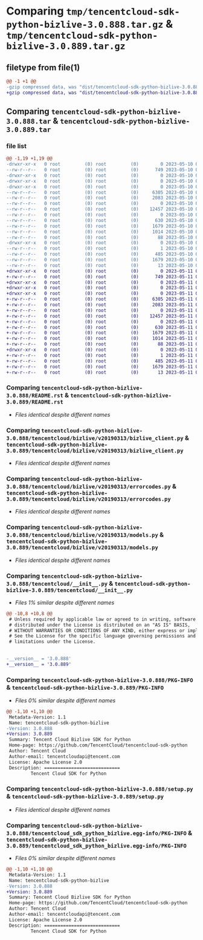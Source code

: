 # Comparing `tmp/tencentcloud-sdk-python-bizlive-3.0.888.tar.gz` & `tmp/tencentcloud-sdk-python-bizlive-3.0.889.tar.gz`

## filetype from file(1)

```diff
@@ -1 +1 @@
-gzip compressed data, was "dist/tencentcloud-sdk-python-bizlive-3.0.888.tar", last modified: Wed May 10 01:50:14 2023, max compression
+gzip compressed data, was "dist/tencentcloud-sdk-python-bizlive-3.0.889.tar", last modified: Thu May 11 02:22:29 2023, max compression
```

## Comparing `tencentcloud-sdk-python-bizlive-3.0.888.tar` & `tencentcloud-sdk-python-bizlive-3.0.889.tar`

### file list

```diff
@@ -1,19 +1,19 @@
-drwxr-xr-x   0 root         (0) root         (0)        0 2023-05-10 01:50:14.000000 tencentcloud-sdk-python-bizlive-3.0.888/
--rw-r--r--   0 root         (0) root         (0)      749 2023-05-10 01:50:14.000000 tencentcloud-sdk-python-bizlive-3.0.888/README.rst
-drwxr-xr-x   0 root         (0) root         (0)        0 2023-05-10 01:50:14.000000 tencentcloud-sdk-python-bizlive-3.0.888/tencentcloud/
-drwxr-xr-x   0 root         (0) root         (0)        0 2023-05-10 01:50:14.000000 tencentcloud-sdk-python-bizlive-3.0.888/tencentcloud/bizlive/
-drwxr-xr-x   0 root         (0) root         (0)        0 2023-05-10 01:50:14.000000 tencentcloud-sdk-python-bizlive-3.0.888/tencentcloud/bizlive/v20190313/
--rw-r--r--   0 root         (0) root         (0)     6305 2023-05-10 01:50:14.000000 tencentcloud-sdk-python-bizlive-3.0.888/tencentcloud/bizlive/v20190313/bizlive_client.py
--rw-r--r--   0 root         (0) root         (0)     2083 2023-05-10 01:50:14.000000 tencentcloud-sdk-python-bizlive-3.0.888/tencentcloud/bizlive/v20190313/errorcodes.py
--rw-r--r--   0 root         (0) root         (0)        0 2023-05-10 01:50:14.000000 tencentcloud-sdk-python-bizlive-3.0.888/tencentcloud/bizlive/v20190313/__init__.py
--rw-r--r--   0 root         (0) root         (0)    12457 2023-05-10 01:50:14.000000 tencentcloud-sdk-python-bizlive-3.0.888/tencentcloud/bizlive/v20190313/models.py
--rw-r--r--   0 root         (0) root         (0)        0 2023-05-10 01:50:14.000000 tencentcloud-sdk-python-bizlive-3.0.888/tencentcloud/bizlive/__init__.py
--rw-r--r--   0 root         (0) root         (0)      630 2023-05-10 01:50:14.000000 tencentcloud-sdk-python-bizlive-3.0.888/tencentcloud/__init__.py
--rw-r--r--   0 root         (0) root         (0)     1679 2023-05-10 01:50:14.000000 tencentcloud-sdk-python-bizlive-3.0.888/PKG-INFO
--rw-r--r--   0 root         (0) root         (0)     1014 2023-05-10 01:50:14.000000 tencentcloud-sdk-python-bizlive-3.0.888/setup.py
--rw-r--r--   0 root         (0) root         (0)       88 2023-05-10 01:50:14.000000 tencentcloud-sdk-python-bizlive-3.0.888/setup.cfg
-drwxr-xr-x   0 root         (0) root         (0)        0 2023-05-10 01:50:14.000000 tencentcloud-sdk-python-bizlive-3.0.888/tencentcloud_sdk_python_bizlive.egg-info/
--rw-r--r--   0 root         (0) root         (0)        1 2023-05-10 01:50:14.000000 tencentcloud-sdk-python-bizlive-3.0.888/tencentcloud_sdk_python_bizlive.egg-info/dependency_links.txt
--rw-r--r--   0 root         (0) root         (0)      485 2023-05-10 01:50:14.000000 tencentcloud-sdk-python-bizlive-3.0.888/tencentcloud_sdk_python_bizlive.egg-info/SOURCES.txt
--rw-r--r--   0 root         (0) root         (0)     1679 2023-05-10 01:50:14.000000 tencentcloud-sdk-python-bizlive-3.0.888/tencentcloud_sdk_python_bizlive.egg-info/PKG-INFO
--rw-r--r--   0 root         (0) root         (0)       13 2023-05-10 01:50:14.000000 tencentcloud-sdk-python-bizlive-3.0.888/tencentcloud_sdk_python_bizlive.egg-info/top_level.txt
+drwxr-xr-x   0 root         (0) root         (0)        0 2023-05-11 02:22:29.000000 tencentcloud-sdk-python-bizlive-3.0.889/
+-rw-r--r--   0 root         (0) root         (0)      749 2023-05-11 02:22:29.000000 tencentcloud-sdk-python-bizlive-3.0.889/README.rst
+drwxr-xr-x   0 root         (0) root         (0)        0 2023-05-11 02:22:29.000000 tencentcloud-sdk-python-bizlive-3.0.889/tencentcloud/
+drwxr-xr-x   0 root         (0) root         (0)        0 2023-05-11 02:22:29.000000 tencentcloud-sdk-python-bizlive-3.0.889/tencentcloud/bizlive/
+drwxr-xr-x   0 root         (0) root         (0)        0 2023-05-11 02:22:29.000000 tencentcloud-sdk-python-bizlive-3.0.889/tencentcloud/bizlive/v20190313/
+-rw-r--r--   0 root         (0) root         (0)     6305 2023-05-11 02:22:29.000000 tencentcloud-sdk-python-bizlive-3.0.889/tencentcloud/bizlive/v20190313/bizlive_client.py
+-rw-r--r--   0 root         (0) root         (0)     2083 2023-05-11 02:22:29.000000 tencentcloud-sdk-python-bizlive-3.0.889/tencentcloud/bizlive/v20190313/errorcodes.py
+-rw-r--r--   0 root         (0) root         (0)        0 2023-05-11 02:22:29.000000 tencentcloud-sdk-python-bizlive-3.0.889/tencentcloud/bizlive/v20190313/__init__.py
+-rw-r--r--   0 root         (0) root         (0)    12457 2023-05-11 02:22:29.000000 tencentcloud-sdk-python-bizlive-3.0.889/tencentcloud/bizlive/v20190313/models.py
+-rw-r--r--   0 root         (0) root         (0)        0 2023-05-11 02:22:29.000000 tencentcloud-sdk-python-bizlive-3.0.889/tencentcloud/bizlive/__init__.py
+-rw-r--r--   0 root         (0) root         (0)      630 2023-05-11 02:22:29.000000 tencentcloud-sdk-python-bizlive-3.0.889/tencentcloud/__init__.py
+-rw-r--r--   0 root         (0) root         (0)     1679 2023-05-11 02:22:29.000000 tencentcloud-sdk-python-bizlive-3.0.889/PKG-INFO
+-rw-r--r--   0 root         (0) root         (0)     1014 2023-05-11 02:22:29.000000 tencentcloud-sdk-python-bizlive-3.0.889/setup.py
+-rw-r--r--   0 root         (0) root         (0)       88 2023-05-11 02:22:29.000000 tencentcloud-sdk-python-bizlive-3.0.889/setup.cfg
+drwxr-xr-x   0 root         (0) root         (0)        0 2023-05-11 02:22:29.000000 tencentcloud-sdk-python-bizlive-3.0.889/tencentcloud_sdk_python_bizlive.egg-info/
+-rw-r--r--   0 root         (0) root         (0)        1 2023-05-11 02:22:29.000000 tencentcloud-sdk-python-bizlive-3.0.889/tencentcloud_sdk_python_bizlive.egg-info/dependency_links.txt
+-rw-r--r--   0 root         (0) root         (0)      485 2023-05-11 02:22:29.000000 tencentcloud-sdk-python-bizlive-3.0.889/tencentcloud_sdk_python_bizlive.egg-info/SOURCES.txt
+-rw-r--r--   0 root         (0) root         (0)     1679 2023-05-11 02:22:29.000000 tencentcloud-sdk-python-bizlive-3.0.889/tencentcloud_sdk_python_bizlive.egg-info/PKG-INFO
+-rw-r--r--   0 root         (0) root         (0)       13 2023-05-11 02:22:29.000000 tencentcloud-sdk-python-bizlive-3.0.889/tencentcloud_sdk_python_bizlive.egg-info/top_level.txt
```

### Comparing `tencentcloud-sdk-python-bizlive-3.0.888/README.rst` & `tencentcloud-sdk-python-bizlive-3.0.889/README.rst`

 * *Files identical despite different names*

### Comparing `tencentcloud-sdk-python-bizlive-3.0.888/tencentcloud/bizlive/v20190313/bizlive_client.py` & `tencentcloud-sdk-python-bizlive-3.0.889/tencentcloud/bizlive/v20190313/bizlive_client.py`

 * *Files identical despite different names*

### Comparing `tencentcloud-sdk-python-bizlive-3.0.888/tencentcloud/bizlive/v20190313/errorcodes.py` & `tencentcloud-sdk-python-bizlive-3.0.889/tencentcloud/bizlive/v20190313/errorcodes.py`

 * *Files identical despite different names*

### Comparing `tencentcloud-sdk-python-bizlive-3.0.888/tencentcloud/bizlive/v20190313/models.py` & `tencentcloud-sdk-python-bizlive-3.0.889/tencentcloud/bizlive/v20190313/models.py`

 * *Files identical despite different names*

### Comparing `tencentcloud-sdk-python-bizlive-3.0.888/tencentcloud/__init__.py` & `tencentcloud-sdk-python-bizlive-3.0.889/tencentcloud/__init__.py`

 * *Files 1% similar despite different names*

```diff
@@ -10,8 +10,8 @@
 # Unless required by applicable law or agreed to in writing, software
 # distributed under the License is distributed on an "AS IS" BASIS,
 # WITHOUT WARRANTIES OR CONDITIONS OF ANY KIND, either express or implied.
 # See the License for the specific language governing permissions and
 # limitations under the License.
 
 
-__version__ = '3.0.888'
+__version__ = '3.0.889'
```

### Comparing `tencentcloud-sdk-python-bizlive-3.0.888/PKG-INFO` & `tencentcloud-sdk-python-bizlive-3.0.889/PKG-INFO`

 * *Files 0% similar despite different names*

```diff
@@ -1,10 +1,10 @@
 Metadata-Version: 1.1
 Name: tencentcloud-sdk-python-bizlive
-Version: 3.0.888
+Version: 3.0.889
 Summary: Tencent Cloud Bizlive SDK for Python
 Home-page: https://github.com/TencentCloud/tencentcloud-sdk-python
 Author: Tencent Cloud
 Author-email: tencentcloudapi@tencent.com
 License: Apache License 2.0
 Description: ============================
         Tencent Cloud SDK for Python
```

### Comparing `tencentcloud-sdk-python-bizlive-3.0.888/setup.py` & `tencentcloud-sdk-python-bizlive-3.0.889/setup.py`

 * *Files identical despite different names*

### Comparing `tencentcloud-sdk-python-bizlive-3.0.888/tencentcloud_sdk_python_bizlive.egg-info/PKG-INFO` & `tencentcloud-sdk-python-bizlive-3.0.889/tencentcloud_sdk_python_bizlive.egg-info/PKG-INFO`

 * *Files 0% similar despite different names*

```diff
@@ -1,10 +1,10 @@
 Metadata-Version: 1.1
 Name: tencentcloud-sdk-python-bizlive
-Version: 3.0.888
+Version: 3.0.889
 Summary: Tencent Cloud Bizlive SDK for Python
 Home-page: https://github.com/TencentCloud/tencentcloud-sdk-python
 Author: Tencent Cloud
 Author-email: tencentcloudapi@tencent.com
 License: Apache License 2.0
 Description: ============================
         Tencent Cloud SDK for Python
```

